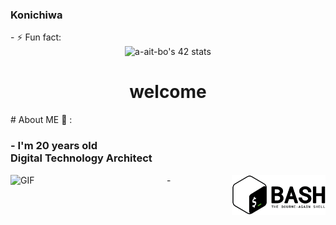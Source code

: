###  Konichiwa 

<!--
**Abdelouahedait/Abdelouahedait** is a ✨ _special_ ✨ repository because its `README.md` (this file) appears on your GitHub profile.

Here are some ideas to get you started:

- 🔭 I’m currently working on ...
- 🌱 I’m currently learning ...
- 👯 I’m looking to collaborate on ...
- 🤔 I’m looking for help with ...
- 💬 Ask me about ...
- 📫 How to reach me: ...
- 😄 Pronouns: ......
-->- ⚡ Fun fact:
<div align="center">
   <img width="720" height="auto" 
 src="https://badge.mediaplus.ma/binary/a-ait-bo" alt="a-ait-bo's 42 stats">
</div> 
<h1 align="center"> welcome</h1>
# About ME 💬 :

### - I'm 20 years  old <br> Digital Technology Architect
<img hight="50" width="250" alt="GIF" align="left" src="https://github.com/Xx-Ashutosh-xX/Xx-Ashutosh-xX/blob/master/assets/icons/datascience.png">
<img hight="50" width="150" alt="GIF" align="right" src="https://github.com/Xx-Ashutosh-xX/Xx-Ashutosh-xX/blob/master/assets/icons/bash.png">
<!--
<img hight="200" width="600" alt="GIF" align="right" src="https://github.com/Xx-Ashutosh-xX/Xx-Ashutosh-xX/blob/master/assets/208593.gif">
-->-
</div>

